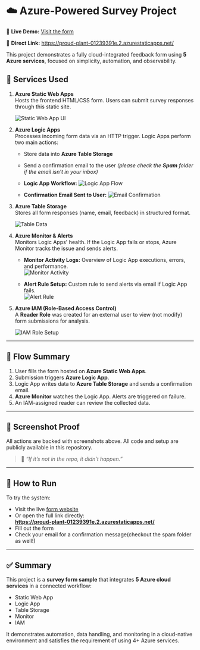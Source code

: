 # ☁️ Azure-Powered Survey Project

🔗 **Live Demo:** [Visit the form](https://proud-plant-01239391e.2.azurestaticapps.net/)

📎 **Direct Link:** https://proud-plant-01239391e.2.azurestaticapps.net/

This project demonstrates a fully cloud-integrated feedback form using **5 Azure services**, focused on simplicity, automation, and observability.

## 🚀 Services Used

1. **Azure Static Web Apps**  
   Hosts the frontend HTML/CSS form. Users can submit survey responses through this static site.

   ![Static Web App UI](Screenshots/Form.jpeg)

2. **Azure Logic Apps**  
   Processes incoming form data via an HTTP trigger. Logic Apps perform two main actions:
   - Store data into **Azure Table Storage**
   - Send a confirmation email to the user *(please check the **Spam** folder if the email isn't in your inbox)*

   - **Logic App Workflow:**
     ![Logic App Flow](Screenshots/Logic_Apps.png)

   - **Confirmation Email Sent to User:**
     ![Email Confirmation](Screenshots/Email.png)

3. **Azure Table Storage**  
   Stores all form responses (name, email, feedback) in structured format.

   ![Table Data](Screenshots/Table.png)

4. **Azure Monitor & Alerts**  
   Monitors Logic Apps' health. If the Logic App fails or stops, Azure Monitor tracks the issue and sends alerts.

   - **Monitor Activity Logs:** Overview of Logic App executions, errors, and performance.  
     ![Monitor Activity](Screenshots/Monitor.png)

   - **Alert Rule Setup:** Custom rule to send alerts via email if Logic App fails.  
     ![Alert Rule](Screenshots/Alert_Rule.png)

5. **Azure IAM (Role-Based Access Control)**  
   A **Reader Role** was created for an external user to view (not modify) form submissions for analysis.

   ![IAM Role Setup](Screenshots/IAM_Roles.png)

---

## 🔁 Flow Summary

1. User fills the form hosted on **Azure Static Web Apps**.
2. Submission triggers **Azure Logic App**.
3. Logic App writes data to **Azure Table Storage** and sends a confirmation email.
4. **Azure Monitor** watches the Logic App. Alerts are triggered on failure.
5. An IAM-assigned reader can review the collected data.

---

## 📸 Screenshot Proof

All actions are backed with screenshots above. All code and setup are publicly available in this repository.

> 🔁 _“If it’s not in the repo, it didn’t happen.”_

---

## 📌 How to Run

To try the system:
- Visit the live [form website](https://proud-plant-01239391e.2.azurestaticapps.net/)
- Or open the full link directly:  
  **https://proud-plant-01239391e.2.azurestaticapps.net/**
- Fill out the form
- Check your email for a confirmation message(checkout the spam folder as well!)

---

## ✅ Summary

This project is a **survey form sample** that integrates **5 Azure cloud services** in a connected workflow:

- Static Web App
- Logic App
- Table Storage
- Monitor
- IAM

It demonstrates automation, data handling, and monitoring in a cloud-native environment and satisfies the requirement of using 4+ Azure services.


